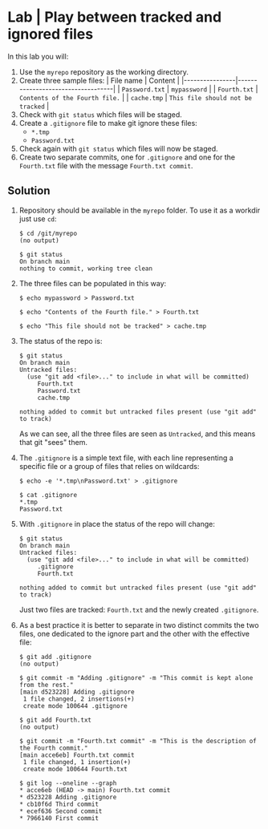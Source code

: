 # Lab | Play between tracked and ignored files

In this lab you will:

1. Use the `myrepo` repository as the working directory.
2. Create three sample files:
   | File name      | Content                           |
   |----------------|-----------------------------------|
   | `Password.txt` | `mypassword`                      |
   | `Fourth.txt`   | `Contents of the Fourth file.`    |
   | `cache.tmp`    | `This file should not be tracked` |
3. Check with `git status` which files will be staged.
4. Create a `.gitignore` file to make git ignore these files:
   - `*.tmp`
   - `Password.txt`
5. Check again with `git status` which files will now be staged.
6. Create two separate commits, one for `.gitignore` and one for the `Fourth.txt`
   file with the message `Fourth.txt commit`.

## Solution

1. Repository should be available in the `myrepo` folder. To use it as a workdir
   just use `cd`:

   ```console
   $ cd /git/myrepo
   (no output)

   $ git status
   On branch main
   nothing to commit, working tree clean
   ```

2. The three files can be populated in this way:

   ```console
   $ echo mypassword > Password.txt

   $ echo "Contents of the Fourth file." > Fourth.txt

   $ echo "This file should not be tracked" > cache.tmp
   ```

3. The status of the repo is:

   ```console
   $ git status
   On branch main
   Untracked files:
     (use "git add <file>..." to include in what will be committed)
        Fourth.txt
        Password.txt
        cache.tmp

   nothing added to commit but untracked files present (use "git add" to track)
   ```

   As we can see, all the three files are seen as `Untracked`, and this means
   that git "sees" them.

4. The `.gitignore` is a simple text file, with each line representing a
   specific file or a group of files that relies on wildcards:

   ```console
   $ echo -e '*.tmp\nPassword.txt' > .gitignore

   $ cat .gitignore
   *.tmp
   Password.txt
   ```

5. With `.gitignore` in place the status of the repo will change:

   ```console
   $ git status
   On branch main
   Untracked files:
     (use "git add <file>..." to include in what will be committed)
        .gitignore
        Fourth.txt

   nothing added to commit but untracked files present (use "git add" to track)
   ```

   Just two files are tracked: `Fourth.txt` and the newly created `.gitignore`.

6. As a best practice it is better to separate in two distinct commits the two
   files, one dedicated to the ignore part and the other with the effective
   file:

   ```console
   $ git add .gitignore
   (no output)

   $ git commit -m "Adding .gitignore" -m "This commit is kept alone from the rest."
   [main d523228] Adding .gitignore
    1 file changed, 2 insertions(+)
    create mode 100644 .gitignore

   $ git add Fourth.txt
   (no output)

   $ git commit -m "Fourth.txt commit" -m "This is the description of the Fourth commit."
   [main acce6eb] Fourth.txt commit
    1 file changed, 1 insertion(+)
    create mode 100644 Fourth.txt

   $ git log --oneline --graph
   * acce6eb (HEAD -> main) Fourth.txt commit
   * d523228 Adding .gitignore
   * cb10f6d Third commit
   * ecef636 Second commit
   * 7966140 First commit
   ```
